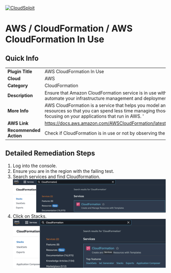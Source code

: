[![CloudSploit](https://cloudsploit.com/img/logo-new-big-text-100.png "CloudSploit")](https://cloudsploit.com)
# AWS / CloudFormation / AWS CloudFormation In Use
## Quick Info
| | |
|-|-|
| **Plugin Title** | AWS CloudFormation In Use |
| **Cloud** | AWS |
| **Category** | CloudFormation |
| **Description** | Ensure that Amazon CloudFormation service is in use within your AWS account to automate your infrastructure management and deployment. |
| **More Info** | AWS CloudFormation is a service that helps you model and set up your AWS resources so that you can spend less time managing those resources and more time focusing on your applications that run in AWS. ' |
| **AWS Link** | https://docs.aws.amazon.com/AWSCloudFormation/latest/UserGuide/Welcome.html |
| **Recommended Action** | Check if CloudFormation is in use or not by observing the stacks |
## Detailed Remediation Steps
1. Log into the console.
2. Ensure you are in the region with the failing test.
3. Search services and find Cloudformation.![alt text](../../../resources/aws/cloudformation/search-cfn-service.png)
4. Click on Stacks.![alt text](../../../resources/aws/cloudformation/click-stacks.png)